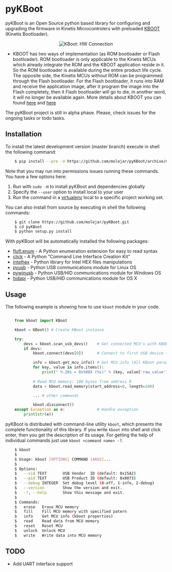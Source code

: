 pyKBoot
=======

pyKBoot is an Open Source python based library for configuring and upgrading the firmware in Kinetis Microcontrolers with preloaded [KBOOT](http://www.nxp.com/products/microcontrollers-and-processors/arm-processors/kinetis-cortex-m/kinetis-symbols-footprints-and-models/kinetis-bootloader:KBOOT) (Kinetis Bootloader). 

<p align="center">
  <img src="https://github.com/molejar/pyKBoot/blob/master/doc/connection.png?raw=true" alt="KBoot: HW Connection"/>
</p>

- KBOOT has two ways of implementation (as ROM bootloader or Flash bootloader). ROM bootloader is only applicable to the Kinetis MCUs which already integrate the ROM and the KBOOT application reside in it. So the ROM bootloader is available during the entire product life cycle.  The opposite side, the Kinetis MCUs without ROM can be programmed through the Flash bootloader. For the Flash bootloader, it runs into RAM and receive the application image, after it program the image into the Flash completely, then it Flash bootloader will go to die, in another word, it will no longer be available again. More details about KBOOT you can found [here](http://www.nxp.com/products/microcontrollers-and-processors/arm-processors/kinetis-cortex-m/kinetis-symbols-footprints-and-models/kinetis-bootloader:KBOOT) and [here](https://freescale.jiveon.com/docs/DOC-104512)

The pyKBoot project is still in alpha phase. Please, check issues for the ongoing tasks or todo tasks.

Installation
------------

To install the latest development version (master branch) execute in shell the following command:

``` bash
    $ pip install --pre -U https://github.com/molejar/pyKBoot/archive/master.zip
```

Note that you may run into permissions issues running these commands.
You have a few options here:

1. Run with `sudo -H` to install pyKBoot and dependencies globally
2. Specify the `--user` option to install local to your user
3. Run the command in a [virtualenv](https://virtualenv.pypa.io/en/latest/) local to a specific project working set.

You can also install from source by executing in shell the following commands:

``` bash
    $ git clone https://github.com/molejar/pyKBoot.git
    $ cd pyKBoot
    $ python setup.py install
```

With pyKBoot will be automatically installed the following packages:

  - [flufl.enum](https://pypi.python.org/pypi/flufl.enum) - A Python enumeration extension for easy to read syntax
  - [click](http://click.pocoo.org/6) - A Python "Command Line Interface Creation Kit"
  - [intelhex](https://pypi.python.org/pypi/IntelHex) - Python library for Intel HEX files manipulations
  - [pyusb](https://pypi.python.org/pypi/pyusb) - Python USB communications module for Linux OS
  - [pywinusb](https://pypi.python.org/pypi/pywinusb) - Python USB/HID communications module for Windows OS
  - [hidapi](https://pypi.python.org/pypi/hidapi/0.7.99.post9) - Python USB/HID communications module for OS X


Usage
-----

The following example is showing how to use `kboot` module in your code.

``` python

    from kboot import KBoot

    kboot = KBoot() # Create KBoot instance

    try:
        devs = kboot.scan_usb_devs()    # Get connected MCU's with KBOOT.
        if devs:
            kboot.connect(devs[0])      # Connect to first USB device from all founded

            info = kboot.get_mcu_info() # Get MCU info (All KBoot parameters)
            for key, value in info.items():
                print(" %-20s = 0x%08X (%s)" % (key, value['raw_value'], value['string']))
            
            # Read MCU memory: 100 bytes from address 0
            data = kboot.read_memory(start_address=0, length=100)

            ... # other commands

            kboot.disconnect()
    except Exception as e:              # Handle exception
        print(str(e))

```

pyKBoot is distributed with command-line utility `kboot`, which presents the complete functionality of this library. If you write `kboot` into shell and click enter, then you get the description of its usage. For getting the help of individual commands just use `kboot <command name> -?`.

``` bash
    $ kboot 
    $
    $ Usage: kboot [OPTIONS] COMMAND [ARGS]...
    $ 
    $ Options:
    $   --vid TEXT       USB Vendor  ID (default: 0x15A2)
    $   --pid TEXT       USB Product ID (default: 0x0073)
    $   --debug INTEGER  Set debug level (0-off, 1-info, 2-debug)
    $   --version        Show the version and exit.
    $   -?, --help       Show this message and exit.
    $
    $ Commands:
    $   erase   Erase MCU memory
    $   fill    Fill MCU memory with specified patern
    $   info    Get MCU info (kboot properties)
    $   read    Read data from MCU memory
    $   reset   Reset MCU
    $   unlock  Unlock MCU
    $   write   Write data into MCU memory
```

TODO
----

- Add UART interface support



